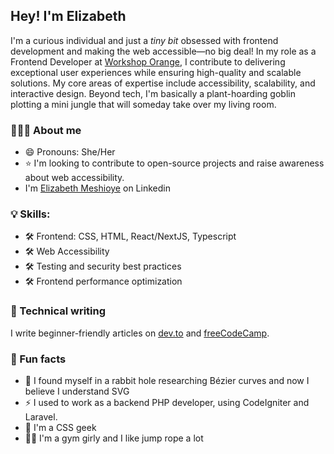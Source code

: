 
## Hey! I'm Elizabeth

I'm a curious individual and just a _tiny bit_ obsessed with frontend development and making the web accessible—no big deal! 
In my role as a Frontend Developer at [Workshop Orange](https://hello.workshoporange.co/), I contribute to delivering exceptional user experiences while ensuring high-quality and scalable solutions. My core areas of expertise include accessibility, scalability, and interactive design. Beyond tech, I'm basically a plant-hoarding goblin plotting a mini jungle that will someday take over my living room.


### 👩🏾‍💻 About me
- 😄 Pronouns: She/Her
- ⭐️ I'm looking to contribute to open-source projects and raise awareness about web accessibility.
- I'm [Elizabeth Meshioye](https://www.linkedin.com/in/elizabeth-lola/) on Linkedin

### 💡 Skills:
- 🛠️ Frontend: CSS, HTML, React/NextJS, Typescript
- 🛠️ Web Accessibility
- 🛠️ Testing and security best practices
- 🛠️ Frontend performance optimization 


### 📝 Technical writing
I write beginner-friendly articles on [dev.to](https://dev.to/ilizette) and [freeCodeCamp](https://www.freecodecamp.org/news/author/elizabethmeshioye/).

### 🥳 Fun facts
- 💬 I found myself in a rabbit hole researching Bézier curves and now I believe I understand SVG
- ⚡ I used to work as a backend PHP developer, using CodeIgniter and Laravel.
- 🤖 I'm a CSS geek
- 💪🏾 I'm a gym girly and I like jump rope a lot
